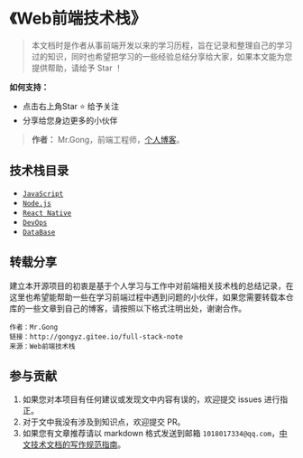 # 《Web前端技术栈》

> 本文档时是作者从事前端开发以来的学习历程，旨在记录和整理自己的学习过的知识，同时也希望把学习的一些经验总结分享给大家，如果本文能为您提供帮助，请给予 Star ！

**如何支持：**
- 点击右上角Star :star: 给予关注
- 分享给您身边更多的小伙伴

> **作者：** Mr.Gong，前端工程师，[个人博客](https://gongyz.cn)。

## 技术栈目录

* [`JavaScript`](/javascript/closure.md)
* [`Node.js`](/node/base.md)
* [`React Native`](/react-native/sign-package.md)
* [`DevOps`](/docker/base.md)
* [`DataBase`](/database/mongodb.md)

## 转载分享

建立本开源项目的初衷是基于个人学习与工作中对前端相关技术栈的总结记录，在这里也希望能帮助一些在学习前端过程中遇到问题的小伙伴，如果您需要转载本仓库的一些文章到自己的博客，请按照以下格式注明出处，谢谢合作。

```
作者：Mr.Gong
链接：http://gongyz.gitee.io/full-stack-note
来源：Web前端技术栈
```

## 参与贡献

1. 如果您对本项目有任何建议或发现文中内容有误的，欢迎提交 issues 进行指正。
2. 对于文中我没有涉及到知识点，欢迎提交 PR。
3. 如果您有文章推荐请以 markdown 格式发送到邮箱 `1018017334@qq.com`，[中文技术文档的写作规范指南](https://github.com/ruanyf/document-style-guide)。